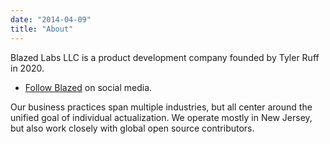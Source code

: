 ```yaml
---
date: "2014-04-09"
title: "About"
---
```


Blazed Labs LLC is a product development company founded by Tyler Ruff in 2020.

* [Follow Blazed](/follow) on social media.

Our business practices span multiple industries, but all center around the unified goal of individual actualization. We operate mostly in New Jersey, but also work closely with global open source contributors.